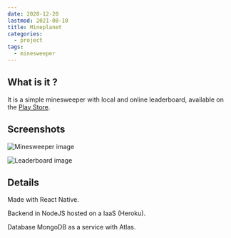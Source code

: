 ```yaml
---
date: 2020-12-20
lastmod: 2021-08-10
title: Mineplanet
categories:
  - project
tags:
  - minesweeper
---
```


## What is it ?

It is a simple minesweeper with local and online leaderboard, available on the [Play Store](https://play.google.com/store/apps/details?id=com.feust.mineplanet).

## Screenshots

![Minesweeper image](https://play-lh.googleusercontent.com/UmIFtt00WWKSLQgjPb-ilwPE-WUe9QTJ-Qi4OcehHhgqfTN0FiWAzToNdejdaYxwKr9p=w2880-h1676)

![Leaderboard image](https://play-lh.googleusercontent.com/o3CcFBfR5SFWQsLaeq6NN3R0hFCzUBdL0X5TpgtQ_veUr9xoXTIGdJwiVGs1-Cuua0Ve=w2880-h1676)

## Details

Made with React Native.

Backend in NodeJS hosted on a IaaS (Heroku).

Database MongoDB as a service with Atlas.
